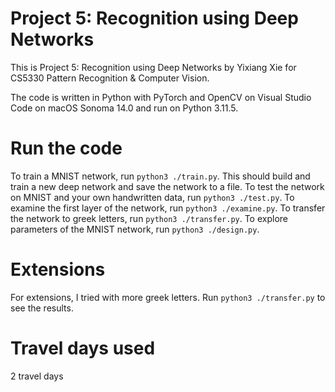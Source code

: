 # Project 5: Recognition using Deep Networks
This is Project 5: Recognition using Deep Networks by Yixiang Xie for CS5330 Pattern Recognition & Computer Vision.

The code is written in Python with PyTorch and OpenCV on Visual Studio Code on macOS Sonoma 14.0 and run on Python 3.11.5.

# Run the code
To train a MNIST network, run ```python3 ./train.py```. This should build and train a new deep network and save the network to a file. To test the network on MNIST and your own handwritten data, run ```python3 ./test.py```. To examine the first layer of the network, run ```python3 ./examine.py```. To transfer the network to greek letters, run ```python3 ./transfer.py```. To explore parameters of the MNIST network, run ```python3 ./design.py```.

# Extensions
For extensions, I tried with more greek letters. Run ```python3 ./transfer.py``` to see the results.

# Travel days used
2 travel days
